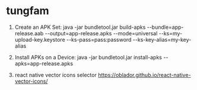 # tungfam

1. Create an APK Set:
	java -jar bundletool.jar build-apks --bundle=app-release.aab --output=app-release.apks --mode=universal --ks=my-upload-key.keystore --ks-pass=pass:password --ks-key-alias=my-key-alias


2. Install APKs on a Device:
	java -jar bundletool.jar install-apks --apks=app-release.apks

3. react native vector icons selector
	https://oblador.github.io/react-native-vector-icons/